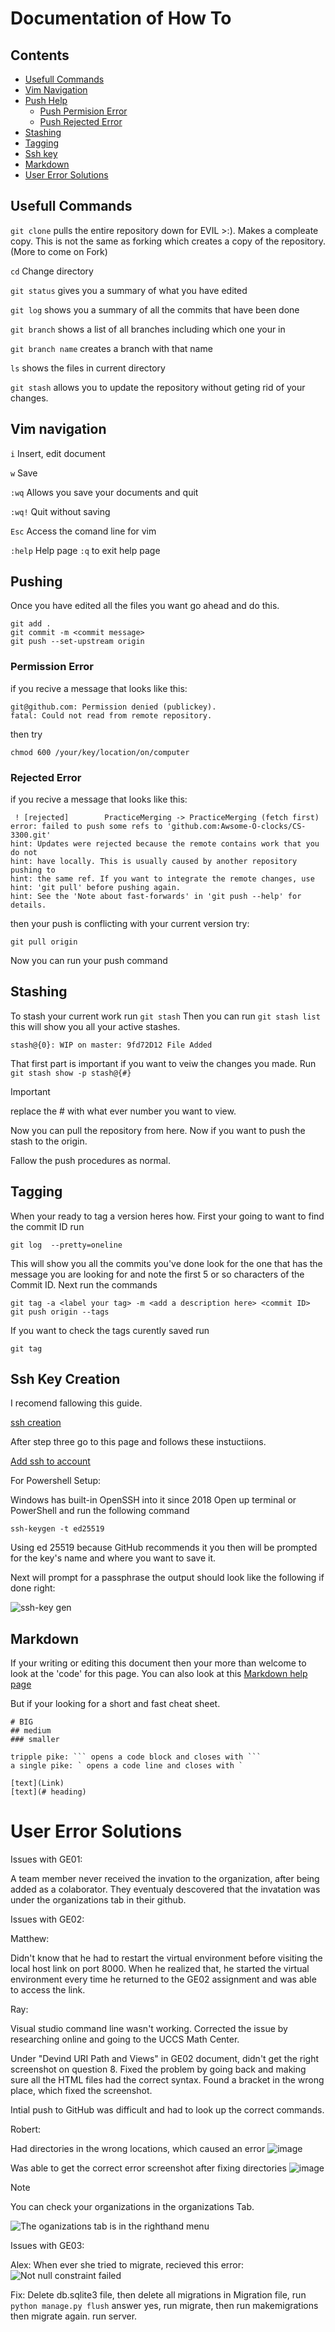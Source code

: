 # Documentation of How To
## Contents
- [Usefull Commands](#Usefull-Commands)
- [Vim Navigation](#Vim-Navigation)
- [Push Help](#Pushing)
  - [Push Permision Error](#Permission-Error)
  - [Push Rejected Error](#Rejected-Error)
- [Stashing](#Stashing)
- [Tagging](#Tagging)
- [Ssh key](#ssh-key-creation)
- [Markdown](#Markdown)
- [User Error Solutions](#User-Error-Solutions)

## Usefull Commands

`git clone` pulls the entire repository down for EVIL >:). Makes a compleate copy. 
This is not the same as forking which creates a copy of the repository. (More to come on Fork) 

`cd` Change directory 

`git status` gives you a summary of what you have edited

`git log` shows you a summary of all the commits that have been done

`git branch` shows a list of all branches including which one your in

`git branch name` creates a branch with that name

`ls` shows the files in current directory

`git stash` allows you to update the repository without geting rid of your changes.

## Vim navigation

`i` Insert, edit document

`w` Save

`:wq` Allows you save your documents and quit

`:wq!` Quit without saving

`Esc` Access the comand line for vim

`:help` Help page `:q` to exit help page

  
## Pushing
Once you have edited all the files you want go ahead and do this.
```
git add .
git commit -m <commit message>
git push --set-upstream origin
```

### Permission Error
if you recive a message that looks like this:
```
git@github.com: Permission denied (publickey).
fatal: Could not read from remote repository.
```
then try 
```
chmod 600 /your/key/location/on/computer
```
### Rejected Error
if you recive a message that looks like this:
```
 ! [rejected]        PracticeMerging -> PracticeMerging (fetch first)
error: failed to push some refs to 'github.com:Awsome-O-clocks/CS-3300.git'
hint: Updates were rejected because the remote contains work that you do not
hint: have locally. This is usually caused by another repository pushing to
hint: the same ref. If you want to integrate the remote changes, use
hint: 'git pull' before pushing again.
hint: See the 'Note about fast-forwards' in 'git push --help' for details.
```
then your push is conflicting with your current version try:
```
git pull origin
```
Now you can run your push command

## Stashing

To stash your current work run `git stash` Then you can run `git stash list` this will show you all your active stashes.

```
stash@{0}: WIP on master: 9fd72D12 File Added
```

That first part is important if you want to veiw the changes you made.
Run `git stash show -p stash@{#}` 
> [!IMPORTANT]
> replace the # with what ever number you want to view.

Now you can pull the repository from here.
Now if you want to push the stash to the origin.

Fallow the push procedures as normal.


## Tagging

When your ready to tag a version heres how. First your going to want to find the commit ID run
```
git log  --pretty=oneline
```
This will show you all the commits you've done look for the one that has the message you are looking for and note the first 5 or so characters of 
the Commit ID.
Next run the commands
```
git tag -a <label your tag> -m <add a description here> <commit ID>
git push origin --tags
```
If you want to check the tags curently saved run
```
git tag
```

## Ssh Key Creation

I recomend fallowing this guide.

[ssh creation](https://docs.github.com/en/authentication/connecting-to-github-with-ssh/generating-a-new-ssh-key-and-adding-it-to-the-ssh-agent)

After step three go to this page and follows these instuctiions.

[Add ssh to account](https://docs.github.com/en/authentication/connecting-to-github-with-ssh/adding-a-new-ssh-key-to-your-github-account)

For Powershell Setup:

Windows has built-in OpenSSH into it since 2018
Open up terminal or PowerShell and run the following command

`ssh-keygen -t ed25519`

Using ed 25519 because GitHub recommends it you then will be prompted
for the key's name and where you want to save it.

Next will prompt for a passphrase the output should look like the following if done right:

![ssh-key gen](/Documentation-Developement/DocumentFiles/images/ssh-key-output.avif)



## Markdown

If your writing or editing this document then your more than welcome to look at the 'code' for this page.
You can also look at this [Markdown help page](https://docs.github.com/en/get-started/writing-on-github/getting-started-with-writing-and-formatting-on-github/basic-writing-and-formatting-syntax)

But if your looking for a short and fast cheat sheet.
```
# BIG
## medium
### smaller

tripple pike: ``` opens a code block and closes with ```
a single pike: ` opens a code line and closes with `

[text](Link)
[text](# heading)

```

# User Error Solutions
Issues with GE01:

A team member never received the invation to the organization, after being added as a colaborator.
They eventualy descovered that the invatation was under the organizations tab in their github.

Issues with GE02:

Matthew:

Didn't know that he had to restart the virtual environment before visiting the local host link on port 8000. When he realized that, he started the virtual environment every time he returned to the GE02 assignment and was able to access the link.

Ray:

Visual studio command line wasn't working. Corrected the issue by researching online and going to the UCCS Math Center. 

Under "Devind URI Path and Views" in GE02 document, didn't get the right screenshot on question 8. Fixed the problem by going back and making sure all the HTML files had the correct syntax. Found a bracket in the wrong place, which fixed the screenshot.

Intial push to GitHub was difficult and had to look up the correct commands.

Robert:

Had directories in the wrong locations, which caused an error
![image](https://github.com/Awsome-O-clocks/CS-3300/assets/98108967/ae2ed4c6-f086-4bbf-aef1-3d7b39eef595)

Was able to get the correct error screenshot after fixing directories
![image](https://github.com/Awsome-O-clocks/CS-3300/assets/98108967/93f5347b-b941-412b-a3ac-e9fcaec07469)

> [!NOTE]
> You can check your organizations in the organizations Tab.

![The oganizations tab is in the righthand menu](https://github.com/Awsome-O-clocks/CS-3300/assets/98062325/98d60864-889d-485e-9343-3230a4a0d295)

Issues with GE03:

Alex:
When ever she tried to migrate, recieved this error:
![Not null constraint failed](![image](https://github.com/Awsome-O-clocks/CS-3300/assets/98062325/ca69b064-ad75-4d17-b2e7-f14e83259fd5))

Fix: Delete db.sqlite3 file, then delete all migrations in Migration file, run `python manage.py flush` answer yes, run migrate, then run makemigrations then migrate again.
run server.



